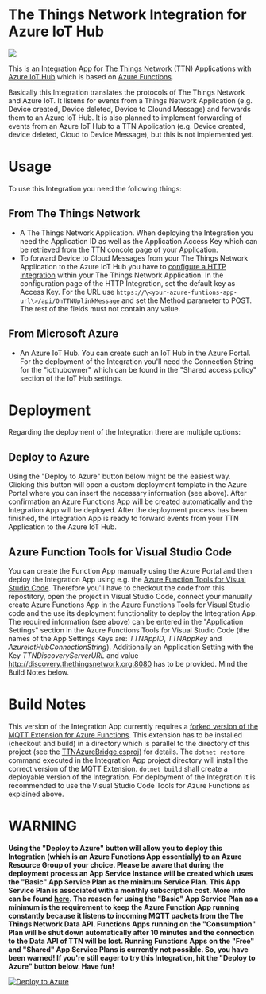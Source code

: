 # The Things Network Integration for Azure IoT Hub

![](assets/logo.png)

This is an Integration App for [The Things Network](www.thethingsnetwork.org) (TTN) Applications with [Azure IoT Hub](azure.microsoft.com/services/iot-hub) which is based on [Azure Functions](azure.microsoft.com/services/functions).

Basically this Integration translates the protocols of The Things Network and Azure IoT. It listens for events from a Things Network Application (e.g. Device created, Device deleted, Device to Clound Message) and forwards them to an Azure IoT Hub. It is also planned to implement forwarding of events from an Azure IoT Hub to a TTN Application (e.g. Device created, device deleted, Cloud to Device Message), but this is not implemented yet.

# Usage

To use this Integration you need the following things:

## From The Things Network

- A The Things Network Application. When deploying the Integration you need the Application ID as well as the Application Access Key which can be retrieved from the TTN concole page of your Application.
- To forward Device to Cloud Messages from your The Things Network Application to the Azure IoT Hub you have to [configure a HTTP Integration](https://www.thethingsnetwork.org/docs/applications/http) within your The Things Network Application. In the configuration page of the HTTP Integration, set the default key as Access Key. For the URL use `https://\<your-azure-funtions-app-url\>/api/OnTTNUplinkMessage` and set the Method parameter to POST. The rest of the fields must not contain any value.

## From Microsoft Azure

- An Azure IoT Hub. You can create such an IoT Hub in the Azure Portal. For the deployment of the Integration you'll need the Connection String for the "iothubowner" which can be found in the "Shared access policy" section of the IoT Hub settings.

# Deployment

Regarding the deployment of the Integration there are multiple options:

## Deploy to Azure

Using the "Deploy to Azure" button below might be the easiest way. Clicking this button will open a custom deployment template in the Azure Portal where you can insert the necessary information (see above). After confirmation an Azure Functions App will be created automatically and the Integration App will be deployed. After the deployment process has been finished, the Integration App is ready to forward events from your TTN Application to the Azure IoT Hub.

## Azure Function Tools for Visual Studio Code

You can create the Function App manually using the Azure Portal and then deploy the Integration App using e.g. the [Azure Function Tools for Visual Studio Code](https://docs.microsoft.com/en-us/azure/azure-functions/functions-create-first-function-vs-code). Therefore you'll have to checkout the code from this repostitory, open the project in Visual Studio Code, connect your manually create Azure Functions App in the Azure Functions Tools for Visual Studio code and the use its deployment functionality to deploy the Integration App. The required information (see above) can be entered in the "Application Settings" section in the Azure Functions Tools for Visual Studio Code (the names of the App Settings Keys are: *TTNAppID*, *TTNAppKey* and *AzureIotHubConnectionString*). Additionally an Application Setting with the Key *TTNDiscoveryServerURL* and value http://discovery.thethingsnetwork.org:8080 has to be provided. Mind the Build Notes below.

# Build Notes

This version of the Integration App currently requires a [forked version of the MQTT Extension for Azure Functions](https://github.com/jsiebert/CaseOnline.Azure.WebJobs.Extensions.Mqtt). This extension has to be installed (checkout and build) in a directory which is parallel to the directory of this project (see the [TTNAzureBridge.csproj](https://github.com/jsiebert/TTNAzureBridge/blob/master/TTNAzureBridge.csproj)) for details. 
The `dotnet restore` command executed in the Integration App project directory will install the correct version of the MQTT Extension. `dotnet build` shall create a deployable version of the Integration. For deployment of the Integration it is recommended to use the Visual Studio Code Tools for Azure Functions as explained above.

# WARNING

**Using the "Deploy to Azure" button will allow you to deploy this Integration (which is an Azure Functions App essentially) to an Azure Resource Group of your choice. Please be aware that during the deployment process an App Service Instance will be created which uses the "Basic" App Service Plan as the minimum Service Plan. This App Service Plan is associated with a monthly subscription cost. More info can be found [here](https://azure.microsoft.com/en-us/pricing/details/app-service/windows/). The reason for using the "Basic" App Service Plan as a minimum is the requirement to keep the Azure Function App running constantly because it listens to incoming MQTT packets from the The Things Network Data API. Functions Apps running on the "Consumption" Plan will be shut down automatically after 10 minutes and the connection to the Data API of TTN will be lost. Running Functions Apps on the "Free" and "Shared" App Service Plans is currently not possible. So, you have been warned! If you're still eager to try this Integration, hit the "Deploy to Azure" button below. Have fun!**
 
[![Deploy to Azure](https://azuredeploy.net/deploybutton.png)](https://portal.azure.com/#create/Microsoft.Template/uri/https%3A%2F%2Fraw.githubusercontent.com%2Fjsiebert%2FTTNAzureBridge%2Fmaster%2Fazuredeploy.json)
